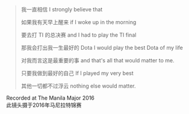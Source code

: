 > 我一直相信 I strongly believe that  
> 
> 如果我有天早上醒来 if I woke up in the morning  
> 
> 要去打 TI 的总决赛 and I had to play the TI final 
> 
> 那我会打出我一生最好的 Dota I would play the best Dota of my life 
> 
> 对我而言这是最重要的事 and that's all that would matter to me.  
> 
> 只要我做到最好的自己 If I played my very best  
> 
> 其他一切都不过浮云 nothing else would matter.

Recorded at The Manila Major 2016  
此镜头摄于2016年马尼拉特锦赛
